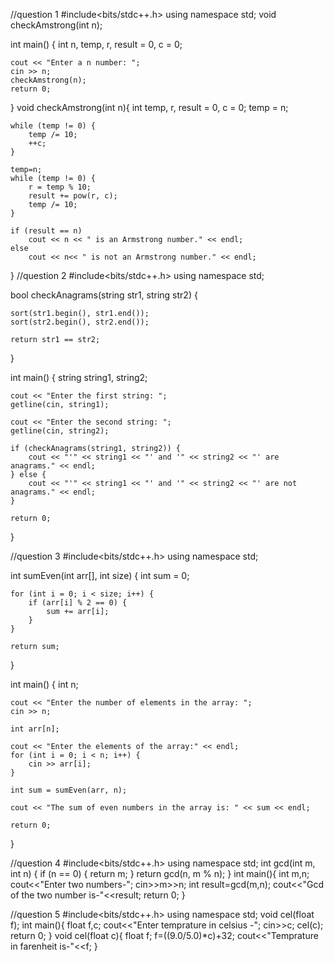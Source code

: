 //question 1
#include<bits/stdc++.h>
using namespace std;
void checkAmstrong(int n);

int main() {
    int n, temp, r, result = 0, c = 0;

    cout << "Enter a n number: ";
    cin >> n;
    checkAmstrong(n);
    return 0;
}
void checkAmstrong(int n){
	 int temp, r, result = 0, c = 0;
    temp = n;
    
    while (temp != 0) {
        temp /= 10;
        ++c;
    }

    temp=n;
    while (temp != 0) {
        r = temp % 10;
        result += pow(r, c);
        temp /= 10;
    }
    
    if (result == n)
        cout << n << " is an Armstrong number." << endl;
    else
        cout << n<< " is not an Armstrong number." << endl;

}
//question 2
#include<bits/stdc++.h>
using namespace std;

bool checkAnagrams(string str1, string str2) {
    
    sort(str1.begin(), str1.end());
    sort(str2.begin(), str2.end());

    return str1 == str2;
}

int main() {
    string string1, string2;

    cout << "Enter the first string: ";
    getline(cin, string1);

    cout << "Enter the second string: ";
    getline(cin, string2);

    if (checkAnagrams(string1, string2)) {
        cout << "'" << string1 << "' and '" << string2 << "' are anagrams." << endl;
    } else {
        cout << "'" << string1 << "' and '" << string2 << "' are not anagrams." << endl;
    }

    return 0;
}

//question 3
#include<bits/stdc++.h>
using namespace std;

int sumEven(int arr[], int size) {
    int sum = 0;

    for (int i = 0; i < size; i++) {
        if (arr[i] % 2 == 0) {
            sum += arr[i];
        }
    }

    return sum;
}

int main() {
    int n;

    cout << "Enter the number of elements in the array: ";
    cin >> n;

    int arr[n];

    cout << "Enter the elements of the array:" << endl;
    for (int i = 0; i < n; i++) {
        cin >> arr[i];
    }

    int sum = sumEven(arr, n);

    cout << "The sum of even numbers in the array is: " << sum << endl;

    return 0;
}

//question 4
#include<bits/stdc++.h>
using namespace std;
int gcd(int m, int n) {
    if (n == 0) {
        return m;
    }
    return gcd(n, m % n);
}
int main(){
	int m,n;
	cout<<"Enter two numbers-";
	cin>>m>>n;
	 int result=gcd(m,n);
	cout<<"Gcd of the two number is-"<<result;
	return 0;
}

//question 5
#include<bits/stdc++.h>
using namespace std;
void cel(float f);
int main(){
	float f,c;
	cout<<"Enter temprature in celsius -";
	cin>>c;
	cel(c);
	return 0;
}
void cel(float c){
	float f;
	f=((9.0/5.0)*c)+32;
	cout<<"Temprature in farenheit is-"<<f;
}

